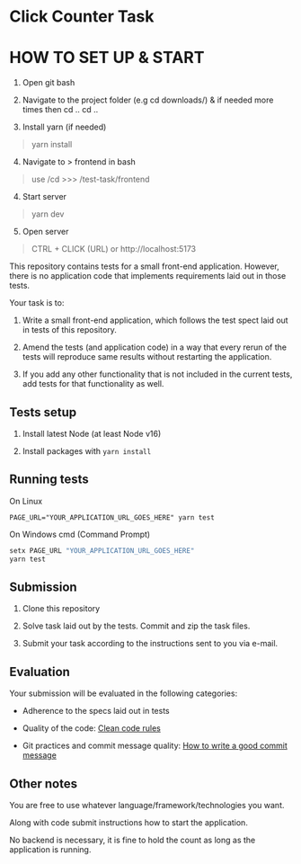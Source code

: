 # Click Counter Task

# HOW TO SET UP & START

1. Open git bash

2. Navigate to the project folder (e.g cd downloads/) & if needed more times then cd .. cd ..

3. Install yarn (if needed)
>  yarn install

4. Navigate to > frontend in bash
>  use /cd  >>> /test-task/frontend

4. Start server
>  yarn dev

5. Open server 
>  CTRL + CLICK (URL) 
or
http://localhost:5173


This repository contains tests for a small front-end application. However, there is no
application code that implements requirements laid out in those tests.

Your task is to:

1. Write a small front-end application, which follows the test spect laid out in tests
of this repository.

2. Amend the tests (and application code) in a way that every rerun of the tests
will reproduce same results without restarting the application.

3. If you add any other functionality that is not included in the current tests, add tests
for that functionality as well.

## Tests setup

1. Install latest Node (at least Node v16)

2. Install packages with `yarn install`

## Running tests

On Linux

`PAGE_URL="YOUR_APPLICATION_URL_GOES_HERE" yarn test`

On Windows cmd (Command Prompt)

```cmd
setx PAGE_URL "YOUR_APPLICATION_URL_GOES_HERE"
yarn test
```

## Submission

1. Clone this repository

2. Solve task laid out by the tests. Commit and zip the task files.

3. Submit your task according to the instructions sent to you via e-mail.

## Evaluation

Your submission will be evaluated in the following categories:

- Adherence to the specs laid out in tests

- Quality of the code: [Clean code rules](https://gist.github.com/wojteklu/73c6914cc446146b8b533c0988cf8d29)

- Git practices and commit message quality: [How to write a good commit message](https://www.gitkraken.com/learn/git/best-practices/git-commit-message)

## Other notes

You are free to use whatever language/framework/technologies you want.

Along with code submit instructions how to start the application.

No backend is necessary, it is fine to hold the count as long as the application is
running.

